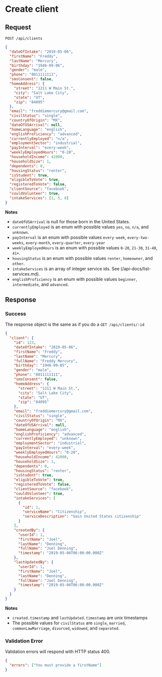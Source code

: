 # Create client

## Request

```http
POST /api/clients
```

```json
{
  "dateOfIntake": "2019-05-06",
  "firstName": "Freddy",
  "lastName": "Mercury",
  "birthday": "1946-09-06",
  "gender": "male",
  "phone": "8011111111",
  "smsConsent": false,
  "homeAddress": {
    "street": "1211 W Main St.",
    "city": "Salt Lake City",
    "state": "UT",
    "zip": "84095"
  },
  "email": "freddiemercury@gmail.com",
  "civilStatus": "single",
  "countryOfOrigin": "MX",
  "dateOfUSArrival": null,
  "homeLanguage": "english",
  "englishProficiency": "advanced",
  "currentlyEmployed": "n/a",
  "employmentSector": "industrial",
  "payInterval": "every-week",
  "weeklyEmployedHours": "0-20",
  "householdIncome": 42000,
  "householdSize": 1,
  "dependents": 0,
  "housingStatus": "renter",
  "isStudent": true,
  "eligibleToVote": true,
  "registeredToVote": false,
  "clientSource": "facebook",
  "couldVolunteer": true,
  "intakeServices": [1, 5, 8]
}
```

**Notes**

- `dateOfUSArrival` is null for those born in the United States.
- `currentlyEmployed` is an enum with possible values `yes`, `no`, `n/a`, and `unknown`.
- `payInterval` is an enum with possible values `every-week`, `every-two-weeks`, `every-month`, `every-quarter`, `every-year`
- `weeklyEmployedHours` is an enum with possible values `0-20`, `21-30`, `31-40`, `41+`.
- `housingStatus` is an enum with possible values `renter`, `homeowner`, and `other`.
- `intakeServices` is an array of integer service ids. See (/api-docs/list-services.md).
- `englishProficiency` is an enum with possible values `beginner`, `intermediate`, and `advanced`.

## Response

### Success

The response object is the same as if you do a `GET /api/clients/:id`

```json
{
  "client": {
    "id": 123,
    "dateOfIntake": "2019-05-06",
    "firstName": "Freddy",
    "lastName": "Mercury",
    "fullName": "Freddy Mercury",
    "birthday": "1946-09-05",
    "gender": "male",
    "phone": "8011111111",
    "smsConsent": false,
    "homeAddress": {
      "street": "1211 W Main St.",
      "city": "Salt Lake City",
      "state": "UT",
      "zip": "84095"
    },
    "email": "freddiemercury@gmail.com",
    "civilStatus": "single",
    "countryOfOrigin": "MX",
    "dateOfUSArrival": null,
    "homeLanguage": "english",
    "englishProficiency": "advanced",
    "currentlyEmployed": "unknown",
    "employmentSector": "industrial",
    "payInterval": "every-week",
    "weeklyEmployedHours": "0-20",
    "householdIncome": 42000,
    "householdSize": 1,
    "dependents": 0,
    "housingStatus": "renter",
    "isStudent": true,
    "eligibleToVote": true,
    "registeredToVote": false,
    "clientSource": "facebook",
    "couldVolunteer": true,
    "intakeServices": [
      {
        "id": 1,
        "serviceName": "Citizenship",
        "serviceDescription": "Gain United States citizenship"
      }
    ],
    "createdBy": {
      "userId": 1,
      "firstName": "Joel",
      "lastName": "Denning",
      "fullName": "Joel Denning",
      "timestamp": "2019-05-06T06:00:00.000Z"
    },
    "lastUpdatedBy": {
      "userId": 1,
      "firstName": "Joel",
      "lastName": "Denning",
      "fullName": "Joel Denning",
      "timestamp": "2019-05-06T06:00:00.000Z"
    }
  }
}
```

**Notes**

- `created.timestamp` and `lastUpdated.timestamp` are unix timestamps
- The possible values for `civilStatus` are `single`, `married`, `commonLawMarriage`, `divorced`, `widowed`, and `separated`.

### Validation Error

Validation errors will respond with HTTP status 400.

```json
{
  "errors": ["You must provide a firstName"]
}
```
